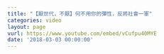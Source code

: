 ```yaml
---
title: "【厭世代，不厭】何不用你的彈性，反將社會一軍"
categories: video
layout: page
vurl: https://www.youtube.com/embed/vCufpu40MYE
date: '2018-03-03 00:00:00'
---
```


